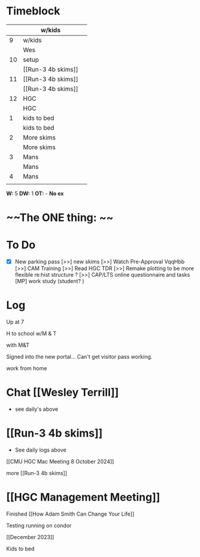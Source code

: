 # Timeblock

|     | w/kids             |     |
| --- | ------------------ | --- |
| 9   | w/kids             |     |
|     | Wes                |     |
| 10  | setup              |     |
|     | [[Run-3 4b skims]] |     |
| 11  | [[Run-3 4b skims]] |     |
|     | [[Run-3 4b skims]] |     |
| 12  | HGC                |     |
|     | HGC                |     |
| 1   | kids to bed        |     |
|     | kids to bed        |     |
| 2   | More skims         |     |
|     | More skims         |     |
| 3   | Mans               |     |
|     | Mans               |     |
| 4   | Mans               |     |
|     |                    |     |

**W:** 5 
**DW:** 1
**OT:** - 
**No ex**

# ~~The ONE thing: ~~


# To Do
- [x] New parking pass
 [>>] new skims
 [>>] Watch Pre-Approval VqqHbb
 [>>] CAM Training
 [>>] Read HGC TDR
 [>>] Remake plotting to be more flexible re:hist structure ? 
 [>>]  CAP/LTS online questionnaire and tasks
 [MP] work study (student? )

# Log

Up at 7 

H to school w/M & T

with M&T

Signed into the new portal... Can't get visitor pass working.

work from home

# Chat [[Wesley Terrill]]
- see daily's above

# [[Run-3 4b skims]]
- See daily logs above

[[CMU HGC Mac Meeting 8 October 2024]]

more [[Run-3 4b skims]]

# [[HGC Management Meeting]]


Finished [[How Adam Smith Can Change Your Life]]

Testing running on condor 

[[December 2023]]

Kids to bed